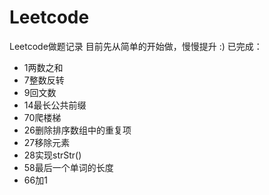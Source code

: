 # Leetcode
Leetcode做题记录
目前先从简单的开始做，慢慢提升 :)
已完成：
* 	1两数之和 
* 	7整数反转
* 	9回文数    
* 	14最长公共前缀    
*   70爬楼梯    
*   26删除排序数组中的重复项
*   27移除元素
*   28实现strStr()
*   58最后一个单词的长度
*   66加1

